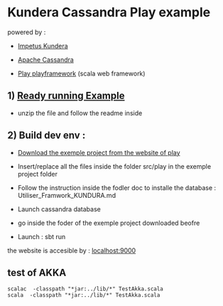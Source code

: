 # Kundera Cassandra Play example

powered by :

- [Impetus Kundera](https://github.com/Impetus/Kundera)

- [Apache Cassandra](https://github.com/apache/cassandra)

- [Play playframework](https://github.com/playframework/playframework) (scala web framework)


## 1) [Ready running Example](./example)

- unzip the file and follow the readme inside

## 2) Build dev env :

- [Download the exemple project from the website of play](https://www.playframework.com/getting-started)
- Insert/replace all the files inside the folder src/play in the exemple project folder

- Follow the instruction inside the fodler doc to installe the database : Utiliser_Framwork_KUNDURA.md

- Launch cassandra database
- go inside the foder of the exemple project downloaded beofre
- Launch : sbt run

the website is accesible by : [localhost:9000](http://localhost:9000)


## test of AKKA
```
scalac  -classpath "*jar:../lib/*" TestAkka.scala
scala  -classpath "*jar:../lib/*" TestAkka.scala
```


